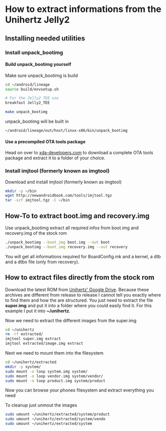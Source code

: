 How to extract informations from the Unihertz Jelly2
=================================================

## Installing needed utilities

### Install unpack_bootimg

#### Build unpack_bootimg yourself

Make sure unpack_bootimg is build

```bash
cd ~/android/lineage
source build/envsetup.sh

# For the Jelly2 TEE use
breakfast Jelly2_TEE

make unpack_bootimg
```

unpack_bootimg will be built in

	~/android/lineage/out/host/linux-x86/bin/unpack_bootimg

#### Use a precompiled OTA tools package

Head on over to [xda-developers.com](https://forum.xda-developers.com/t/guide-ota-tools-lpunpack.4041843/) to download a complete OTA tools package and extract it to a folder of your choice.

### Install imjtool (formerly known as imgtool)

Download and install imjtool (formerly known as imgtool)

```bash
mkdir -p ~/bin
wget http://newandroidbook.com/tools/imjtool.tgz
tar -xzf imjtool.tgz -C ~/bin
```

## How-To to extract boot.img and recovery.img

Use unpack_bootimg extract all required infos from boot.img and recovery.img of the stock rom

```bash
./unpack_bootimg --boot_img boot.img --out boot
./unpack_bootimg --boot_img recovery.img --out recovery
```

You will get all informations required for BoardConfig.mk and a kernel, a dtb and a dtbo file (only from recovery).

## How to extract files directly from the stock rom

Download the latest ROM from [Unihertz' Google Drive](https://drive.google.com/drive/folders/0By1nhWOmuw2KdDhTUlFOZHpXQjg?sort=13&direction=a). Because these archives are different from release to release I cannot tell you exactly where to find them and how the are structured. You just need to extract the file **super.img** and put it into a folder where you could easily find it. For this example I put it into **~/unihertz**.

Now we need to extract the different images from the super.img

```bash
cd ~/unihertz
rm -rf extracted/
imjtool super.img extract
imjtool extracted/image.img extract
```

Next we need to mount them into the filesystem

```bash
cd ~/unihertz/extracted
mkdir -p system/
sudo mount -o loop system.img system/
sudo mount -o loop vendor.img system/vendor/
sudo mount -o loop product.img system/product
```

Now you can browse your phones filesystem and extract everything you need

To cleanup just unmout the images

```bash
sudo umount ~/unihertz/extracted/system/product
sudo umount ~/unihertz/extracted/system/vendo
sudo umount ~/unihertz/extracted/system
```
